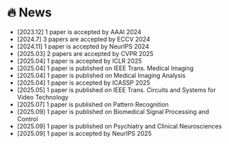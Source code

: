# 🔥 News

- [2023.12] 1 paper is accepted by AAAI 2024
- [2024.7] 3 papers are accepted by ECCV 2024
- [2024.11] 1 paper is accepted by NeurIPS 2024
- [2025.03] 2 papers are accepted by CVPR 2025
- [2025.04] 1 paper is accepted by ICLR 2025
- [2025.04] 1 paper is published on IEEE Trans. Medical Imaging
- [2025.04] 1 paper is published on Medical Imaging Analysis
- [2025.04] 1 paper is accepted by ICASSP 2025
- [2025.05] 1 paper is published on IEEE Trans. Circuits and Systems for Video Technology
- [2025.07] 1 paper is published on Pattern Recognition
- [2025.09] 1 paper is published on Biomedical Signal Processing and Control
- [2025.09] 1 paper is published on Psychiatry and Clinical Neurosciences
- [2025.09] 1 paper is accepted by NeurIPS 2025
